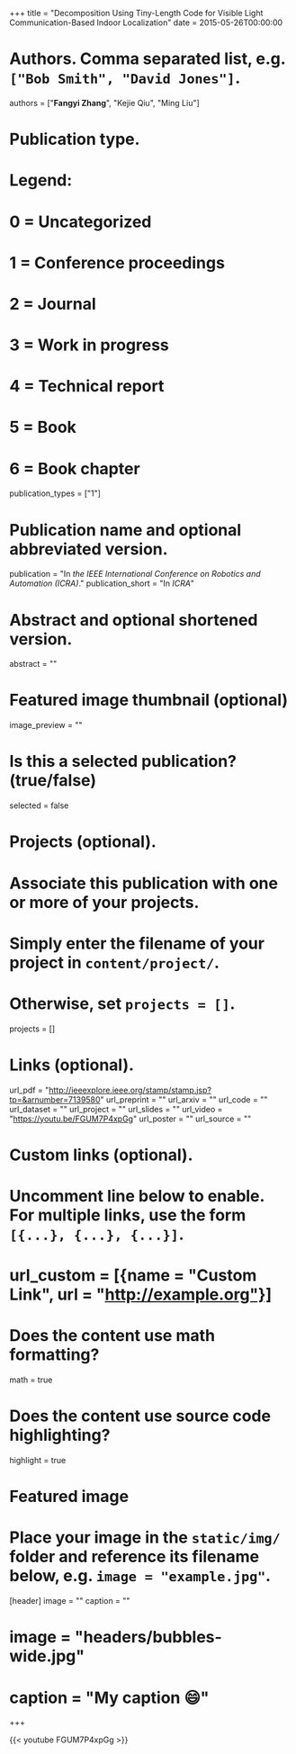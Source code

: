 +++
title = "Decomposition Using Tiny-Length Code for Visible Light Communication-Based Indoor Localization"
date = 2015-05-26T00:00:00

# Authors. Comma separated list, e.g. `["Bob Smith", "David Jones"]`.
authors = ["**Fangyi Zhang**", "Kejie Qiu", "Ming Liu"]

# Publication type.
# Legend:
# 0 = Uncategorized
# 1 = Conference proceedings
# 2 = Journal
# 3 = Work in progress
# 4 = Technical report
# 5 = Book
# 6 = Book chapter
publication_types = ["1"]

# Publication name and optional abbreviated version.
publication = "In *the IEEE International Conference on Robotics and Automation (ICRA)*."
publication_short = "In *ICRA*"

# Abstract and optional shortened version.
abstract = ""

# Featured image thumbnail (optional)
image_preview = ""

# Is this a selected publication? (true/false)
selected = false

# Projects (optional).
#   Associate this publication with one or more of your projects.
#   Simply enter the filename of your project in `content/project/`.
#   Otherwise, set `projects = []`.
projects = []

# Links (optional).
url_pdf = "http://ieeexplore.ieee.org/stamp/stamp.jsp?tp=&arnumber=7139580"
url_preprint = ""
url_arxiv = ""
url_code = ""
url_dataset = ""
url_project = ""
url_slides = ""
url_video = "https://youtu.be/FGUM7P4xpGg"
url_poster = ""
url_source = ""

# Custom links (optional).
#   Uncomment line below to enable. For multiple links, use the form `[{...}, {...}, {...}]`.
# url_custom = [{name = "Custom Link", url = "http://example.org"}]

# Does the content use math formatting?
math = true

# Does the content use source code highlighting?
highlight = true

# Featured image
# Place your image in the `static/img/` folder and reference its filename below, e.g. `image = "example.jpg"`.
[header]
image = ""
caption = ""

# image = "headers/bubbles-wide.jpg"
# caption = "My caption :smile:"

+++

{{< youtube FGUM7P4xpGg >}}

<!-- More detail can easily be written here using *Markdown* and $\rm \LaTeX$ math code. -->
